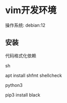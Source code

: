 # vim开发环境
操作系统: debian:12
## 安装


代码格式化依赖

sh

apt install shfmt shellcheck

python3

pip3 install black
